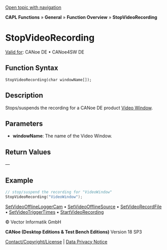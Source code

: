 [Open topic with navigation](../../../../../CANoeDEFamily.htm#Topics/CAPLFunctions/Other/Functions/CAPLfunctionStopVideoRecording.md)

**CAPL Functions** » **General** » **Function Overview** » **StopVideoRecording**

# StopVideoRecording

[Valid for](../../../Shared/FeatureAvailability.md): CANoe DE • CANoe4SW DE

## Function Syntax

`StopVideoRecording(char windowName[]);`

## Description

Stops/suspends the recording for a CANoe DE product [Video Window](../../../CANoeCANalyzer/Windows/Video/VideoWindow.md).

## Parameters

- **windowName**: The name of the Video Window.

## Return Values

—

## Example

```c
// stop/suspend the recording for "VideoWindow"
StopVideoRecording("VideoWindow");
```

[SetVideoOfflineLoggerCam](CAPLfunctionSetVideoOfflineLoggerCam.md) • [SetVideoOfflineSource](CAPLfunctionSetVideoOfflineSource.md) • [SetVideoRecordFile](CAPLfunctionSetVideoRecordFile.md) • [SetVideoTriggerTimes](CAPLfunctionSetVideoTriggerTimes.md) • [StartVideoRecording](CAPLfunctionStartVideoRecording.md)

© Vector Informatik GmbH

**CANoe (Desktop Editions & Test Bench Editions)** Version 18 SP3

[Contact/Copyright/License](../../../Shared/ContactCopyrightLicense.md) | [Data Privacy Notice](https://www.vector.com/int/en/company/get-info/privacy-policy/)